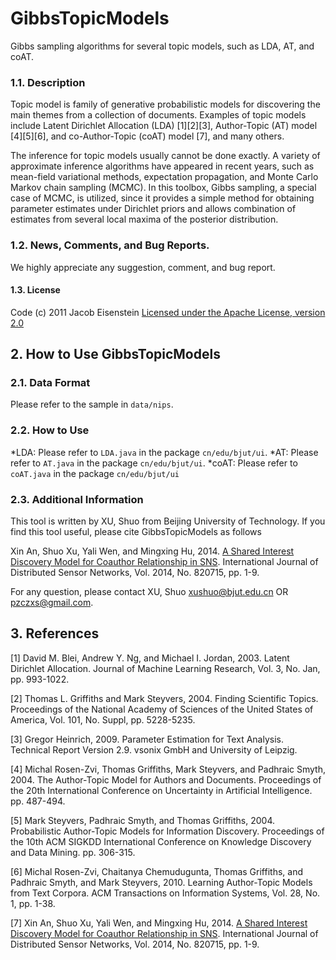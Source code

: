 # GibbsTopicModels
Gibbs sampling algorithms for several topic models, such as LDA, AT, and coAT. 

### 1.1. Description
Topic model is family of generative probabilistic models for discovering the main themes from a collection of documents. Examples of topic models include Latent Dirichlet Allocation (LDA) [1][2][3], Author-Topic (AT) model [4][5][6], and co-Author-Topic (coAT) model [7], and many others. 

The inference for topic models usually cannot be done exactly. A variety of approximate inference algorithms have appeared in recent years, such as mean-field variational methods, expectation propagation, and Monte Carlo Markov chain sampling (MCMC). In this toolbox, Gibbs sampling, a special case of MCMC, is utilized, since it provides a simple method for obtaining parameter estimates under Dirichlet priors and allows combination of estimates from several local maxima of the posterior distribution. 

### 1.2. News, Comments, and Bug Reports.
We highly appreciate any suggestion, comment, and bug report.

#### 1.3. License
Code (c) 2011 Jacob Eisenstein
[Licensed under the Apache License, version 2.0](http://www.apache.org/licenses/LICENSE-2.0.html)

## 2. How to Use GibbsTopicModels
### 2.1. Data Format
Please refer to the sample in `data/nips`.

### 2.2. How to Use
*LDA: Please refer to `LDA.java` in the package `cn/edu/bjut/ui`.
*AT: Please refer to `AT.java` in the package  `cn/edu/bjut/ui`. 
*coAT: Please refer to `coAT.java` in the package `cn/edu/bjut/ui`

### 2.3. Additional Information
This tool is written by XU, Shuo from Beijing University of Technology. If you find this tool useful, please cite GibbsTopicModels as follows

Xin An, Shuo Xu, Yali Wen, and Mingxing Hu, 2014. [A Shared Interest Discovery Model for Coauthor Relationship in SNS](http://dx.doi.org/10.1155/2014/820715). International Journal of Distributed Sensor Networks, Vol. 2014, No. 820715, pp. 1-9. 

For any question, please contact XU, Shuo xushuo@bjut.edu.cn OR pzczxs@gmail.com.

## 3. References
[1] David M. Blei, Andrew Y. Ng, and Michael I. Jordan, 2003. Latent Dirichlet Allocation. Journal of Machine Learning Research, Vol. 3, No. Jan, pp. 993-1022.

[2] Thomas L. Griffiths and Mark Steyvers, 2004. Finding Scientific Topics. Proceedings of the National Academy of Sciences of the United States of America, Vol. 101, No. Suppl, pp. 5228-5235.

[3] Gregor Heinrich, 2009. Parameter Estimation for Text Analysis. Technical Report Version 2.9. vsonix GmbH and University of Leipzig. 

[4] Michal Rosen-Zvi, Thomas Griffiths, Mark Steyvers, and Padhraic Smyth, 2004. The Author-Topic Model for Authors and Documents. Proceedings of the 20th International Conference on Uncertainty in Artificial Intelligence. pp. 487-494.

[5] Mark Steyvers, Padhraic Smyth, and Thomas Griffiths, 2004. Probabilistic Author-Topic Models for Information Discovery. Proceedings of the 10th ACM SIGKDD International Conference on Knowledge Discovery and Data Mining. pp. 306-315. 

[6] Michal Rosen-Zvi, Chaitanya Chemudugunta, Thomas Griffiths, and Padhraic Smyth, and Mark Steyvers, 2010. Learning Author-Topic Models from Text Corpora. ACM Transactions on Information Systems, Vol. 28, No. 1, pp. 1-38. 

[7] Xin An, Shuo Xu, Yali Wen, and Mingxing Hu, 2014. [A Shared Interest Discovery Model for Coauthor Relationship in SNS](http://dx.doi.org/10.1155/2014/820715). International Journal of Distributed Sensor Networks, Vol. 2014, No. 820715, pp. 1-9. 

